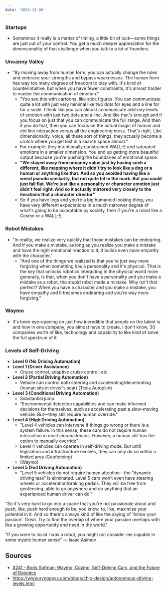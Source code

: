```yaml
---
date: '2024-12-06'
---
```

### Startups
- Sometimes it really is a matter of timing, a little bit of luck—some things are just out of your control. You get a much deeper appreciation for the dimensionality of that challenge when you talk to a lot of founders.
### Uncanny Valley
- "By moving away from human form, you can actually change the rules and embrace your strengths and bypass weaknesses. The human form has way too many degrees of freedom to play with. It's kind of counterintuitive, but when you have fewer constraints, it's almost harder to master the communication of emotion."
	- "You see this with cartoons, like stick figures. You can communicate quite a lot with just very minimal like two dots for eyes and a line for for a smile. I think like you can almost communicate arbitrary levels of emotion with just two dots and a line. And like that's enough and if you focus on just that  you can communicate the full range. And then if you do that, then you can focus on the actual magic of human and dot line interaction versus all the engineering mess. That's right. Like dimensionality, voice, all these sort of things, they actually become a crutch where you get lost in a search space almost."
	- For example: they intentionally constrained WALL-E and saturated emotions in a smaller dimension. You end up getting more beautiful output because you're pushing the boundaries of emotional space.
	- **"We stayed away from uncanny value just by having such a different, like mapping where it didn't try to look like a dog or a human or anything like that. And so you avoided having like a weird pseudo similarity, but not quite hit in the mark. But you could just fall flat. We're just like a personality or character emotion just didn't feel right. And so it actually mirrored very closely to the iterations that a character director"**
	- So if you have legs and you're a big humanoid looking thing, you have very different expectations in a much narrower degree of what's going to be acceptable by society, then if you're a robot like a Cosmo or a WALL-E.
### Robot Mistakes
- "In reality, we realize very quickly that those mistakes can be endearing. And if you make a mistake, as long as you realize you make a mistake and have the right emotional reaction to it, it builds even more empathy with the character."
	- "And one of the things we realized is that you're just way more forgiving when something has a personality and it's physical. That is the key that unlocks robotics interacting in the physical world more generally, is that, when you don't have a personality and you make a mistake as a robot, the stupid robot made a mistake. Why isn't that perfect? When you have a character and you make a mistake, you have empathy and it becomes endearing and you're way more forgiving."
### Waymo
- It's been eye-opening on just how incredible that people on the talent is and how in one company, you almost have to create, I don't know, 30 companies worth of like, technology and capability to like kind of solve the full spectrum of it

### Levels of Self-Driving
- **Level 0 (No Driving Automation)**
- **Level 1 (Driver Assistance)**
	- Cruise control, adaptive cruise control, etc
- **Level 2 (Partial Driving Automation)**
	- Vehicle can control both steering and accelerating/decelerating (human sits in driver's seat) (Tesla Autopilot)
- **Level 3 (Conditional Driving Automation)**
	- Substantial jump
	- "Environmental detection capabilities and can make informed decisions for themselves, such as accelerating past a slow-moving vehicle. But―they still require human override."
- **Level 4 (High Driving Automation)**
	- "Level 4 vehicles can intervene if things go wrong or there is a system failure. In this sense, these cars do not require human interaction _in most circumstances_. However, a human still has the option to manually override"
	- Level 4 vehicles can operate in self-driving mode. But until legislation and infrastructure evolves, they can only do so within a limited area (Geofencing)
	- (Waymo)
- **Level 5 (Full Driving Automation)**
	- "Level 5 vehicles do not require human attention―the “dynamic driving task” is eliminated. Level 5 cars won’t even have steering wheels or acceleration/braking pedals. They will be free from geofencing, able to go anywhere and do anything that an experienced human driver can do."

"So it's very hard to go into a space that you're not passionate about and push, like, push hard enough to be, you know, to, like, maximize your potential in it. And so there's always kind of like the saying of 'follow your passion'. Great. Try to find the overlap of where your passion overlaps with like a growing opportunity and need in the world."

"If you were to insist I was a robot, you might not consider me capable in some mystic human sense" — Isaac Asimov
## Sources
- [#241 - Boris Sofman: Waymo, Cozmo, Self-Driving Cars, and the Future of Robotics](https://creators.spotify.com/pod/show/lexfridman/episodes/241---Boris-Sofman-Waymo--Cozmo--Self-Driving-Cars--and-the-Future-of-Robotics-e1acieb)
- https://www.synopsys.com/blogs/chip-design/autonomous-driving-levels.html